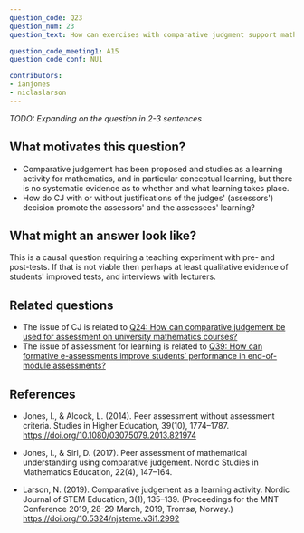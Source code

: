 ```yaml
---
question_code: Q23 
question_num: 23 
question_text: How can exercises with comparative judgment support mathematical learning? 

question_code_meeting1: A15 
question_code_conf: NU1 

contributors: 
- ianjones
- niclaslarson
---
```

*TODO: Expanding on the question in 2-3 sentences*

## What motivates this question?

* Comparative judgement has been proposed and studies as a learning activity for mathematics, and in particular conceptual learning, but there is no systematic evidence as to whether and what learning takes place.
* How do CJ with or without justifications of the judges' (assessors') decision promote the assessors' and the assessees' learning?

## What might an answer look like?

This is a causal question requiring a teaching experiment with pre- and post-tests. If that is not viable then perhaps at least qualitative evidence of students' improved tests, and interviews with lecturers.

## Related questions

* The issue of CJ is related to [Q24: How can comparative judgement be used for assessment on university mathematics courses?](Q24.md)
* The issue of assessment for learning is related to [Q39: How can formative e-assessments improve students’ performance in end-of-module assessments?](Q39.md)

## References
* Jones, I., & Alcock, L. (2014). Peer assessment without assessment criteria. Studies in Higher Education, 39(10), 1774–1787. https://doi.org/10.1080/03075079.2013.821974

* Jones, I., & Sirl, D. (2017). Peer assessment of mathematical understanding using comparative judgement. Nordic Studies in Mathematics Education, 22(4), 147–164.

* Larson, N. (2019). Comparative judgement as a learning activity. Nordic Journal of STEM Education, 3(1), 135–139. (Proceedings for the MNT Conference 2019, 28-29 March, 2019, Tromsø, Norway.) https://doi.org/10.5324/njsteme.v3i1.2992
